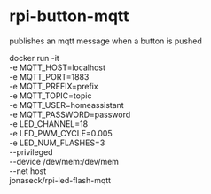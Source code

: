 # rpi-button-mqtt

publishes an mqtt message when a button is pushed

docker run -it \
-e MQTT_HOST=localhost \
-e MQTT_PORT=1883 \
-e MQTT_PREFIX=prefix \
-e MQTT_TOPIC=topic \
-e MQTT_USER=homeassistant \
-e MQTT_PASSWORD=password \
-e LED_CHANNEL=18 \
-e LED_PWM_CYCLE=0.005 \
-e LED_NUM_FLASHES=3 \
--privileged \
--device /dev/mem:/dev/mem \
--net host \
jonaseck/rpi-led-flash-mqtt
